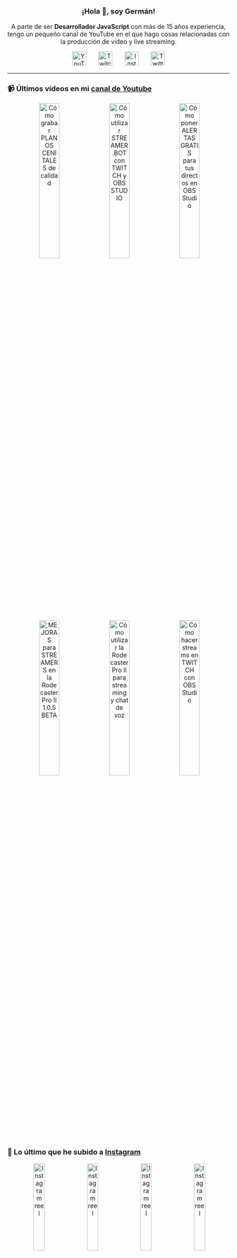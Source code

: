 <p align="center" width="300">
  <h3 align="center">¡Hola 👋, soy Germán!</h3>
</p>

<p align="center">A parte de ser <strong>Desarrollador JavaScript</strong> con más de 15 años experiencia, tengo un pequeño canal de YouTube en el que hago cosas relacionadas con la producción de video y live streaming.</p>

<p align="center">
  <a href="https://youtube.com/@germix" target="blank"><img src="https://cdn.simpleicons.org/youtube/FF0000" alt="YouTube" title="YouTube" width="32px" /></a>
  &#8287;&#8287;&#8287;&#8287;&#8287;
  <a href="https://twitch.tv/germix_tv" target="blank"><img src="https://cdn.simpleicons.org/twitch/9146FF" alt="Twitch" title="Twitch" width="32px" /></a>
  &#8287;&#8287;&#8287;&#8287;&#8287;
  <a href="https://instagram.com/germix_tv" target="blank"><img src="https://cdn.simpleicons.org/instagram/E4405F" alt="Instagram" title="Instagram" width="32px" /></a>
  &#8287;&#8287;&#8287;&#8287;&#8287;
  <a href="https://twitter.com/germix_tv" target="blank"><img src="https://cdn.simpleicons.org/twitter/1DA1F2" alt="Twitter" title="Twitter" width="32px" />
  </a>
</p>

<hr />

<p align="center">
  <h3>📹 Últimos vídeos en mi <a href="https://youtube.com/@germix?sub_confirmation=1" target="blank">canal de Youtube</a></h3>
</p>
<p align="center">&#8287;<a href="https://youtu.be/2XDhlqEN3cE" target="blank"><img width="30%" src="https://img.youtube.com/vi/2XDhlqEN3cE/mqdefault.jpg" alt="Cómo grabar PLANOS CENITALES de calidad" title="Cómo grabar PLANOS CENITALES de calidad" /></a>  &#8287;<a href="https://youtu.be/2AilFoiYnlc" target="blank"><img width="30%" src="https://img.youtube.com/vi/2AilFoiYnlc/mqdefault.jpg" alt="Cómo utilizar STREAMER.BOT con TWITCH y OBS STUDIO" title="Cómo utilizar STREAMER.BOT con TWITCH y OBS STUDIO" /></a>  &#8287;<a href="https://youtu.be/3EUPLZjGjkY" target="blank"><img width="30%" src="https://img.youtube.com/vi/3EUPLZjGjkY/mqdefault.jpg" alt="Cómo poner ALERTAS GRATIS para tus directos en OBS Studio" title="Cómo poner ALERTAS GRATIS para tus directos en OBS Studio" /></a><br />  &#8287;<a href="https://youtu.be/3mLzME7gODA" target="blank"><img width="30%" src="https://img.youtube.com/vi/3mLzME7gODA/mqdefault.jpg" alt="MEJORAS para STREAMERS en la Rodecaster Pro II 1.0.5 BETA" title="MEJORAS para STREAMERS en la Rodecaster Pro II 1.0.5 BETA" /></a>  &#8287;<a href="https://youtu.be/8784wBhHpVo" target="blank"><img width="30%" src="https://img.youtube.com/vi/8784wBhHpVo/mqdefault.jpg" alt="Cómo utilizar la Rodecaster Pro II para streaming y chat de voz" title="Cómo utilizar la Rodecaster Pro II para streaming y chat de voz" /></a>  &#8287;<a href="https://youtu.be/L-Fe5wee3uM" target="blank"><img width="30%" src="https://img.youtube.com/vi/L-Fe5wee3uM/mqdefault.jpg" alt="Cómo hacer streams en TWITCH con OBS Studio" title="Cómo hacer streams en TWITCH con OBS Studio" /></a></p>

<p align="center">
  <h3>📸 Lo último que he subido a <a href="https://instagram.com/germix_tv" target="blank">Instagram</a></h3>
</p>
<p align="center">&#8287;<a href='https://instagram.com/p/DAMC1bZRzEr' target='_blank'><img width='22.5%' src='https://scontent-fra3-1.cdninstagram.com/v/t51.29350-15/460668736_1095687461972936_2041492751403205499_n.jpg?stp=dst-jpg_e15_p360x360&efg=eyJ2ZW5jb2RlX3RhZyI6ImltYWdlX3VybGdlbi4xMDgweDE5MjAuc2RyLmYyOTM1MC5kZWZhdWx0X2NvdmVyX2ZyYW1lIn0&_nc_ht=scontent-fra3-1.cdninstagram.com&_nc_cat=108&_nc_ohc=ULshfOx-Q1kQ7kNvgF7G74t&_nc_gid=f098a5a1aa9347ddbfa4626bf27a7b2e&edm=ACHbZRIBAAAA&ccb=7-5&ig_cache_key=MzQ2MjE1NDY4MTE4MTQ4MzMwNw%3D%3D.3-ccb7-5&oh=00_AYDno4kZ0TOFNJg-fhj_WRxeD5RFdgn6Yv490Pk4OR1Uow&oe=66F5ADFA&_nc_sid=c024bc' alt='Instagram reel' /></a>  &#8287;<a href='https://instagram.com/p/C7-Lwi8t0b9' target='_blank'><img width='22.5%' src='https://scontent-fra5-1.cdninstagram.com/v/t51.29350-15/448012771_3760284000908390_8898352269293235471_n.jpg?stp=dst-jpg_e15_p360x360&efg=eyJ2ZW5jb2RlX3RhZyI6ImltYWdlX3VybGdlbi43MjB4MTI4MC5zZHIuZjI5MzUwLmRlZmF1bHRfY292ZXJfZnJhbWUifQ&_nc_ht=scontent-fra5-1.cdninstagram.com&_nc_cat=102&_nc_ohc=Ml6K6C5x3g8Q7kNvgHwCdpU&_nc_gid=f098a5a1aa9347ddbfa4626bf27a7b2e&edm=ACHbZRIBAAAA&ccb=7-5&ig_cache_key=MzM4NjE5NTY4NDQwMTU2MzM4OQ%3D%3D.3-ccb7-5&oh=00_AYBzVMheBTlYS47_O5cPtZnZ3riaXlrrBela4vcqsXe5Cw&oe=66F588CA&_nc_sid=c024bc' alt='Instagram reel' /></a>  &#8287;<a href='https://instagram.com/p/C7caQQexbRC' target='_blank'><img width='22.5%' src='https://scontent-fra3-1.cdninstagram.com/v/t51.29350-15/446468462_426895806865229_8517217280348753291_n.jpg?stp=dst-jpg_e15_p360x360&efg=eyJ2ZW5jb2RlX3RhZyI6ImltYWdlX3VybGdlbi4xMDgweDE5MjAuc2RyLmYyOTM1MC5kZWZhdWx0X2NvdmVyX2ZyYW1lIn0&_nc_ht=scontent-fra3-1.cdninstagram.com&_nc_cat=105&_nc_ohc=2duWQTFvCFoQ7kNvgFQlf7y&_nc_gid=f098a5a1aa9347ddbfa4626bf27a7b2e&edm=ACHbZRIBAAAA&ccb=7-5&ig_cache_key=MzM3NjY4OTI4NzAzODA4ODI1OA%3D%3D.3-ccb7-5&oh=00_AYBa5VrJ7J3KwEnuJBIyTM1ELXf4Up_dhPXI4KoZ62cCRQ&oe=66F59F1C&_nc_sid=c024bc' alt='Instagram reel' /></a>  &#8287;<a href='https://instagram.com/p/C67O235RjZu' target='_blank'><img width='22.5%' src='https://scontent-fra3-1.cdninstagram.com/v/t51.29350-15/443264958_1810128789496275_6137202133132266960_n.jpg?stp=dst-jpg_e15_p360x360&efg=eyJ2ZW5jb2RlX3RhZyI6ImltYWdlX3VybGdlbi4xMDgweDE5MjAuc2RyLmYyOTM1MC5kZWZhdWx0X2NvdmVyX2ZyYW1lIn0&_nc_ht=scontent-fra3-1.cdninstagram.com&_nc_cat=103&_nc_ohc=4GpqBEI0QV0Q7kNvgE-MUPm&_nc_gid=f098a5a1aa9347ddbfa4626bf27a7b2e&edm=ACHbZRIBAAAA&ccb=7-5&ig_cache_key=MzM2NzM1MDQ4OTkwOTE4MDAxNA%3D%3D.3-ccb7-5&oh=00_AYAWK6MBi3-FBI8bM5q4ki-vU4jK-tIsvh8sOPNPi2fQxg&oe=66F5A51B&_nc_sid=c024bc' alt='Instagram reel' /></a></p>
